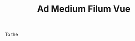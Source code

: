 ---
title: Ad Medium Filum Vue
letter: A
permalink: "/definitions/bld-ad-medium-filum-vue.html"
body: To the
published_at: '2018-07-07'
source: Black's Law Dictionary 2nd Ed (1910)
layout: post
---